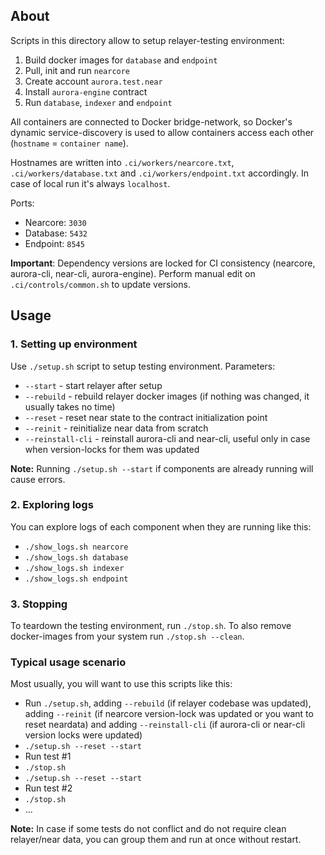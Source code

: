 ## About

Scripts in this directory allow to setup relayer-testing environment:
1. Build docker images for `database` and `endpoint`
2. Pull, init and run `nearcore`
3. Create account `aurora.test.near`
4. Install `aurora-engine` contract
5. Run `database`, `indexer` and `endpoint`

All containers are connected to Docker bridge-network, so Docker's dynamic service-discovery is used to allow containers access each other (`hostname` = `container name`).

Hostnames are written into `.ci/workers/nearcore.txt`, `.ci/workers/database.txt` and `.ci/workers/endpoint.txt`
accordingly. In case of local run it's always `localhost`.

Ports:
- Nearcore: `3030`
- Database: `5432`
- Endpoint: `8545`

**Important**:
Dependency versions are locked for CI consistency (nearcore, aurora-cli, near-cli, aurora-engine).
Perform manual edit on `.ci/controls/common.sh` to update versions.

## Usage

### 1. Setting up environment

Use `./setup.sh` script to setup testing environment.
Parameters:
- `--start` - start relayer after setup
- `--rebuild` - rebuild relayer docker images (if nothing was changed, it usually takes no time)
- `--reset` - reset near state to the contract initialization point
- `--reinit` - reinitialize near data from scratch
- `--reinstall-cli` - reinstall aurora-cli and near-cli, useful only in case when version-locks for them was updated

**Note:** Running `./setup.sh --start` if components are already running will cause errors.

### 2. Exploring logs

You can explore logs of each component when they are running like this:
- `./show_logs.sh nearcore`
- `./show_logs.sh database`
- `./show_logs.sh indexer`
- `./show_logs.sh endpoint`

### 3. Stopping

To teardown the testing environment, run `./stop.sh`. To also remove docker-images from your system run `./stop.sh --clean`.

### Typical usage scenario

Most usually, you will want to use this scripts like this:

- Run `./setup.sh`, adding `--rebuild` (if relayer codebase was updated), adding `--reinit`
(if nearcore version-lock was updated or you want to reset neardata) and adding `--reinstall-cli`
(if aurora-cli or near-cli version locks were updated)
- `./setup.sh --reset --start`
- Run test #1
- `./stop.sh`
- `./setup.sh --reset --start`
- Run test #2
- `./stop.sh`
- ...

**Note:** In case if some tests do not conflict and do not require clean relayer/near data, you can group
them and run at once without restart.
